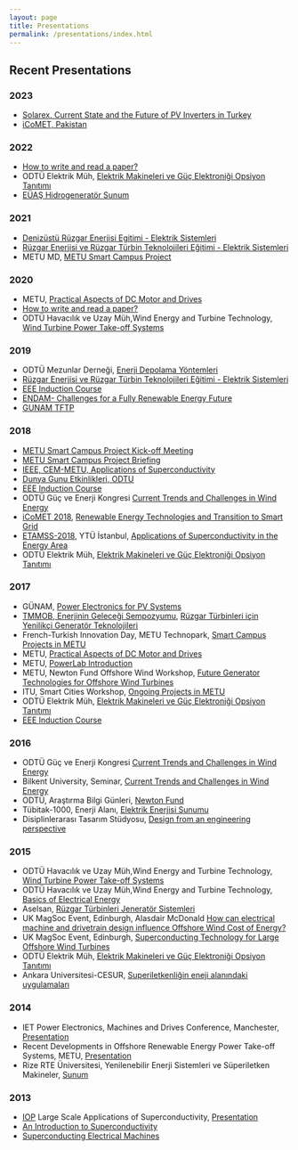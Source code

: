 ```yaml
---
layout: page
title: Presentations
permalink: /presentations/index.html
---
```


## Recent Presentations

### 2023
* [Solarex, Current State and the Future of PV Inverters in Turkey](https://docs.google.com/presentation/d/1mlX2PuX7YGhEWY0PQIl7dr62lahTiNvLWP4nVQSsAiM/edit?usp=sharing)
* [iCoMET, Pakistan](https://docs.google.com/presentation/d/1qWmyprz0Ruas9mDAwL7C4FP8Bffqc0sn06dBRtLArTk/edit?usp=sharing)

### 2022
* [How to write and read a paper?](https://docs.google.com/presentation/d/1Xdw3ewDz-6DaV12rxBO_V1naajerFuirar90jOm1pMw/edit?usp=sharing)
* ODTÜ Elektrik Müh, [Elektrik Makineleri ve Güç Elektroniği Opsiyon Tanıtımı](https://docs.google.com/presentation/d/1u0vZH-z9p0DueAQ-kLkIacMOj2mWlMK9PlI30oKOKM4/edit?usp=sharing)
* [EÜAŞ Hidrogeneratör Sunum](https://docs.google.com/presentation/d/1uG95txUmbpEgyYQAdbukhcBdKXU_st5jjhgAGVkCGP8/edit?usp=sharing)


### 2021

* [Denizüstü Rüzgar Enerjisi Egitimi - Elektrik Sistemleri](https://docs.google.com/presentation/d/1nL0RkZyZCdqUZeA5iKW6uyulHWpHdSiZ5bH_tIxFxlE/edit?usp=sharing)
* [Rüzgar Enerjisi ve Rüzgar Türbin Teknolojileri Eğitimi - Elektrik Sistemleri](https://docs.google.com/presentation/d/1gSFwBw3JmVWM_BZ1xT61Gj4yqsRBBxGfd3793yXp21U/edit?usp=sharing)
*  METU MD, [METU Smart Campus Project](https://docs.google.com/presentation/d/1OEkNbn1mxMzou9HlbH5p4qnob2lQao2o_FOfb_MO7Us/edit?usp=sharing)

### 2020

*  METU, [Practical Aspects of DC Motor and Drives](https://docs.google.com/presentation/d/1EzyPd8Qh5vBEE6jV1-jwYlAD8uHuZzgEV-4U1exYHqI/edit?usp=sharing)
* [How to write and read a paper?](https://docs.google.com/presentation/d/1Xdw3ewDz-6DaV12rxBO_V1naajerFuirar90jOm1pMw/edit?usp=sharing)
* ODTÜ Havacılık ve Uzay Müh,Wind Energy and Turbine Technology, [Wind Turbine Power Take-off Systems](https://docs.google.com/presentation/d/1FBeDQyFbqNFark9hx3TK84q6fuArKpnjdshA_EazHNk/edit?usp=sharing)

### 2019

* ODTÜ Mezunlar Derneği, [Enerji Depolama Yöntemleri](https://docs.google.com/presentation/d/1_vyIHpHjM90DZ1R0_RNg_VKtxRctPFPoKOO38YvkvMQ/edit?usp=sharing)
* [Rüzgar Enerjisi ve Rüzgar Türbin Teknolojileri Eğitimi - Elektrik Sistemleri](https://docs.google.com/presentation/d/13bMPwupbUET2rmQQ0zSDaDFp-7CJlpCfeYGVjoyTKdA/edit?usp=sharing)
* [EEE Induction Course](https://docs.google.com/presentation/d/1JCqtuRon5vijhvEgf8jFXxTzkMPWUpWm69IyYhGnP-o/edit?usp=sharing)
* [ENDAM- Challenges for a Fully Renewable Energy Future](https://docs.google.com/presentation/d/1_RuHiM3fBTx6oXBOEbdC7_YDyQ2r3Wt_9Hp45ol16bQ/edit?usp=sharing)
* [GUNAM TFTP](https://docs.google.com/presentation/d/1Z4aawwq5_q1mbri9NWmNpKga5N6wM8xCRvLj-cYBEus/edit?usp=sharing)


### 2018

* [METU Smart Campus Project Kick-off Meeting](https://docs.google.com/presentation/d/1a3UFApVT1O_Fk5H1cW5pmt8xuwZfN6BevKozW1JbATQ/edit?usp=sharing)
* [METU Smart Campus Project Briefing](https://docs.google.com/presentation/d/1m2uZ8JVW2mQ6oB0Dg4Z3r-LA2mpsIztQQ7jMVhkYgjs/edit?usp=sharing)
* [IEEE, CEM-METU, Applications of Superconductivity](https://docs.google.com/presentation/d/1sLWdmQFYXn9fIjOCCvmAzJHY-pbbRFST3aDzhJjggcU/edit?usp=sharing)
* [Dunya Gunu Etkinlikleri, ODTU](https://docs.google.com/presentation/d/1EA9kA4gN3Q6NAsXjgWhuamjllHjF0HLe3WADTTGk0Lw/edit?usp=sharing)
* [EEE Induction Course](https://docs.google.com/presentation/d/1R1ZmGRX_92i5elfx05uXmj9EHNj2sKrFu8xxosCMkmk/edit?usp=sharing)
* ODTÜ Güç ve Enerji Kongresi [Current Trends and Challenges in Wind Energy](https://docs.google.com/presentation/d/1kdIjzmVdQaqsxEBxTar-SW3NS-t2UEYVPczvxvVp5Io/edit?usp=sharing)
* [iCoMET 2018](http://icomet.iba-suk.edu.pk/), [Renewable Energy Technologies and Transition to Smart Grid](https://docs.google.com/presentation/d/173P3EJUwLTsmLwbekUMyTDU2O0J2OXnD1kOhxAE8kM4/edit?usp=sharing)
* [ETAMSS-2018](http://etamss18.com/), YTÜ İstanbul, [Applications of Superconductivity in the Energy Area](https://docs.google.com/presentation/d/19QCto2-yS9RVU1lNNOFczYReHepg4rLw_64gX-LAiXs/edit?usp=sharing)
* ODTÜ Elektrik Müh, [Elektrik Makineleri ve Güç Elektroniği Opsiyon Tanıtımı](https://docs.google.com/presentation/d/1JlkndQ2R4Itzq1C7RBSsm-8AQR65vce--tyruTaKW-U/edit?usp=sharing)

### 2017

* GÜNAM, [Power Electronics for PV Systems](/presentations/power_electronics_for_PV.html)
* [TMMOB, Enerjinin Geleceği Sempozyumu](http://tmmobenerjisempozyumu.org/), [Rüzgar Türbinleri için Yenilikçi Generatör Teknolojileri](https://docs.google.com/presentation/d/1vP-5_YQuELD0dK9h2Nfeuh6tkN_-2SlyAMf_LF2xkxE/edit?usp=sharing)
* French-Turkish Innovation Day, METU Technopark, [Smart Campus Projects in METU](https://docs.google.com/presentation/d/1x1pxn8TNPNpuZutw_qd3Hcdr5t0hew08CulHOooWGZs/edit?usp=sharing)
* METU, [Practical Aspects of DC Motor and Drives](https://docs.google.com/presentation/d/1XveRzNLUcjYO3Micyx0Hd8ln29yodHI5m_z4AlIQQmo/edit?usp=sharing)
* METU, [PowerLab Introduction](https://docs.google.com/presentation/d/1BPYdgpPDQjWYKpd2VYRGdAKeLVnbxjC2oZ_ZtTDjsyA/edit?usp=sharing)
* METU, Newton Fund Offshore Wind Workshop, [Future Generator Technologies for Offshore Wind Turbines](https://docs.google.com/presentation/d/1Z-OeGlsTIpST3BkvIrYIyqnbJWVgmD0mm25EXoVOUmY/edit?usp=sharing)
* ITU, Smart Cities Workshop, [Ongoing Projects in METU](https://docs.google.com/presentation/d/1pGkhLkTJZ2CVeZnZvys9XVILh_8oEzLXFvWnq53YMSo/edit?usp=sharing)
* ODTÜ Elektrik Müh, [Elektrik Makineleri ve Güç Elektroniği Opsiyon Tanıtımı](https://docs.google.com/presentation/d/122GDko0669QFa4uZ-lHofiCkT9vBViwZTxZVhW2lACY/edit?usp=sharing)
* [EEE Induction Course](https://docs.google.com/presentation/d/1R1ZmGRX_92i5elfx05uXmj9EHNj2sKrFu8xxosCMkmk/pub?start=false&loop=false&delayms=3000)

### 2016

* ODTÜ Güç ve Enerji Kongresi [Current Trends and Challenges in Wind Energy](https://docs.google.com/presentation/d/1P6MdOSiaULh4ER0X-CHea7ilb3HtPa9qUvMtzMrF6Og/edit?usp=sharing)
* Bilkent University, Seminar, [Current Trends and Challenges in Wind Energy](https://docs.google.com/presentation/d/1P6MdOSiaULh4ER0X-CHea7ilb3HtPa9qUvMtzMrF6Og/edit?usp=sharing)
* ODTÜ, Araştırma Bilgi Günleri, [Newton Fund](https://docs.google.com/presentation/d/1uHEdoHDHlFYh4CqQxNUEgbooXijWlml-_VL3hNSf3dQ/edit?usp=sharing)
* Tübitak-1000, Enerji Alanı, [Elektrik Enerjisi Sunumu](https://docs.google.com/presentation/d/1gw27TPaHgj9yFgZ8PzE3Js1YFSMgcSZIQE1Md_Vx5AU/edit?usp=sharing)
* Disiplinlerarası Tasarım Stüdyosu, [Design from an engineering perspective](http://keysan.me/presentations/design_from_engineering.html)

### 2015

* ODTÜ Havacılık ve Uzay Müh,Wind Energy and Turbine Technology, [Wind Turbine Power Take-off Systems](https://docs.google.com/presentation/d/1hAog4lWxXLFdPDYfOLiywXa-U9KJ50Lm0AYwQ_PXh_M/edit?usp=sharing)
* ODTÜ Havacılık ve Uzay Müh,Wind Energy and Turbine Technology, [Basics of Electrical Energy](/presentations/power_basics.html)
* Aselsan, [Rüzgar Türbinleri Jeneratör Sistemleri](https://docs.google.com/presentation/d/1GuMfGU77NcYJu3rGbK5eWvilPFw5URcZUiLjTVJkE-Y/edit?usp=sharing)
* UK MagSoc Event, Edinburgh, Alasdair McDonald [How can electrical machine and drivetrain design influence Offshore Wind Cost of Energy?](https://docs.google.com/presentation/d/1hHpeSlyrqR6OqKgF4uOt2bNV5zqS3j4IMCx7Huad4e0/edit?usp=sharing)
* UK MagSoc Event, Edinburgh, [Superconducting Technology for Large Offshore Wind Turbines](https://docs.google.com/presentation/d/1uYJwFvBlhV6UWXFh-XtOV2KOcER2-t5Sj5dnYJbyHXU/edit?usp=sharing)
* ODTÜ Elektrik Müh, [Elektrik Makineleri ve Güç Elektroniği Opsiyon Tanıtımı](https://docs.google.com/presentation/d/128lohMTBVDAOZl9q8SzXT4HCoFsondeH2lE10goHrto/edit?usp=sharing)
* Ankara Universitesi-CESUR, [Superiletkenliğin eneji alanındaki uygulamaları](https://docs.google.com/presentation/d/1faw8dVxYoz_jsJRa6igICBzAtsH83xKLbax7HoxeY3M/edit?usp=sharing)

### 2014

* IET Power Electronics, Machines and Drives Conference, Manchester,  [Presentation](https://docs.google.com/presentation/d/1Is44gl0PX-vi8th24iMXxA-DQIrjGqCJt5en9xghJoE/pub?start=false&loop=false&delayms=3000)
* Recent Developments in Offshore Renewable Energy Power Take-off Systems, METU, [Presentation](https://docs.google.com/presentation/d/15RYcaq9x5TBQZq6PfYJ_HGezz4XuVYv-rCBp_c9y3go/pub?start=false&loop=false&delayms=3000)
* Rize RTE Üniversitesi, Yenilenebilir Enerji Sistemleri ve Süperiletken Makineler, [Sunum](https://docs.google.com/presentation/d/1PJpeJqtONpgJ46_lZC3Di2M54Pq_f2Jik6Qd7ANxH4Q/pub?start=false&loop=false&delayms=3000)

### 2013

* [IOP](http://www.iop.org/events/scientific/conferences/) Large Scale Applications of Superconductivity, [Presentation](https://www.dropbox.com/s/n04kh5bwx0t8zyh/Ozan_Keysan_10MW_HTS_11_2013.pdf)
* [An Introduction to Superconductivity](https://www.dropbox.com/s/xsewffq20o80bqa/idcore2.html?dl=0)
* [Superconducting Electrical Machines](https://www.dropbox.com/s/1uxbupvpaavsz9j/IDCORE_HTSG_June_2012.ppt?dl=1)


